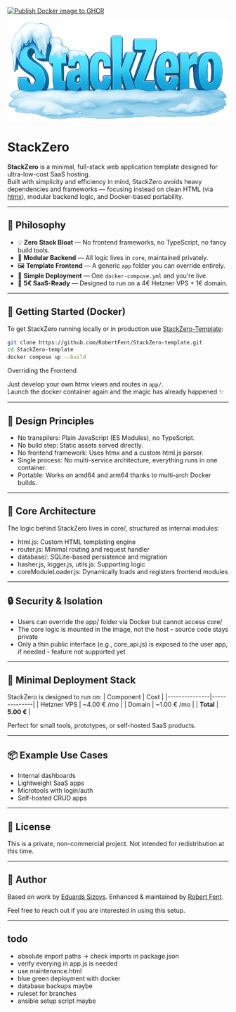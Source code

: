 [![Publish Docker image to GHCR](https://github.com/RobertFent/StackZero/actions/workflows/release.yml/badge.svg)](https://github.com/RobertFent/StackZero/actions/workflows/release.yml)

![StackZero Frozen Icon](static/stackzero.png)

# StackZero

**StackZero** is a minimal, full-stack web application template designed for ultra-low-cost SaaS hosting.<br>
Built with simplicity and efficiency in mind, StackZero avoids heavy dependencies and frameworks — focusing instead on clean HTML (via [htmx](https://htmx.org)), modular backend logic, and Docker-based portability.

---

## 🌱 Philosophy

- 💡 **Zero Stack Bloat** — No frontend frameworks, no TypeScript, no fancy build tools.
- 🧩 **Modular Backend** — All logic lives in `core`, maintained privately.
- 🖼️ **Template Frontend** — A generic `app` folder you can override entirely.
- 🚀 **Simple Deployment** — One `docker-compose.yml` and you're live.
- 💸 **5€ SaaS-Ready** — Designed to run on a 4€ Hetzner VPS + 1€ domain.

---

## 🐳 Getting Started (Docker)

To get StackZero running locally or in production use [StackZero-Template](https://github.com/RobertFent/StackZero-template):

```bash
git clone https://github.com/RobertFent/StackZero-template.git
cd StackZero-template
docker compose up --build
```

Overriding the Frontend

Just develop your own htmx views and routes in `app/`.<br>
Launch the docker container again and the magic has already happened ✨

---

## 🔧 Design Principles

- No transpilers: Plain JavaScript (ES Modules), no TypeScript.
- No build step: Static assets served directly.
- No frontend framework: Uses htmx and a custom html.js parser.
- Single process: No multi-service architecture, everything runs in one container.
- Portable: Works on amd64 and arm64 thanks to multi-arch Docker builds.

---

## 🧠 Core Architecture

The logic behind StackZero lives in core/, structured as internal modules:

- html.js: Custom HTML templating engine
- router.js: Minimal routing and request handler
- database/: SQLite-based persistence and migration
- hasher.js, logger.js, utils.js: Supporting logic
- coreModuleLoader.js: Dynamically loads and registers frontend modules

---

## 🔒 Security & Isolation

- Users can override the app/ folder via Docker but cannot access core/
- The core logic is mounted in the image, not the host – source code stays private
- Only a thin public interface (e.g., core_api.js) is exposed to the user app, if needed - feature not supported yet

---

## 🧰 Minimal Deployment Stack

StackZero is designed to run on:
| Component | Cost |
|---------------|--------------|
| Hetzner VPS | ~4.00 € /mo |
| Domain | ~1.00 € /mo |
| **Total** | **5.00 €** |

Perfect for small tools, prototypes, or self-hosted SaaS products.

---

## 📦 Example Use Cases

- Internal dashboards
- Lightweight SaaS apps
- Microtools with login/auth
- Self-hosted CRUD apps

---

## 📜 License

This is a private, non-commercial project. Not intended for redistribution at this time.

---

## 🤖 Author

Based on work by [Eduards Sizovs](https://sizovs.net). Enhanced & maintained by [Robert Fent](https://robertfent.com).

Feel free to reach out if you are interested in using this setup.

---

## todo

- absolute import paths -> check imports in package.json
- verify everying in app.js is needed
- use maintenance.html
- blue green deployment with docker
- database backups maybe
- ruleset for branches
- ansible setup script maybe
